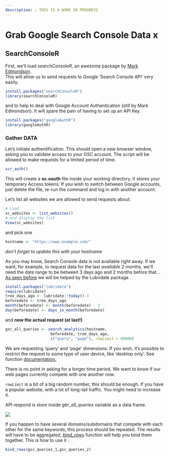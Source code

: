 ```yaml
---
description: ⚠️ THIS IS A WORK IN PROGRESS
---
```


# Grab Google Search Console Data x

## SearchConsoleR

First, we’ll load _searchConsoleR_,  an awesome package by [Mark Edmondson](https://github.com/MarkEdmondson1234).  
This will allow us to send requests to Google ‘Search Console API’ very easily.

```r
install.packages("searchConsoleR")
library(searchConsoleR)
```

and to help to deal with Google Account Authentication \(still by Mark Edmondson\). It will spare the pain of having to set up an API Key.

```r
install.packages("googleAuthR")
library(googleAuthR)
```

### Gather DATA

Let’s initiate authentification. This should open a new browser window, asking you to validate access to your GSC account. The script will be allowed to make requests for a limited period of time.

```r
scr_auth()
```

This will create a **sc.oauth** file inside your working directory. It stores your temporary Access tokens. If you wish to switch between Google accounts, just delete the file, re-run the command and log in with another account.

Let’s list all websites we are allowed to send requests about:

```r
# Load
sc_websites <- list_websites()
# and display the list
View(sc_websites)
```

and pick one

```r
hostname <- "https://www.example.com/"
```

_don’t forget to update this with your hostname_

As you may know, Search Console data is not available right away. If we want, for example, to request data for the last _available_ 2 months, we'll need the date range to be between 3 days ago and 2 months before that… [As seen before](../r-intro.md#lubridate) we will be helped by the Lubridate package

```r
install.packages("lubridate")
require(lubridate)
tree_days_ago <- lubridate::today()-3
beforedate <- tree_days_ago
month(beforedate) <- month(beforedate) - 2
day(beforedate) <- days_in_month(beforedate)
```

and **now the actual request \(at last!\)**

```r
gsc_all_queries <- search_analytics(hostname,
                    beforedate, tree_days_ago,
                    c("query", "page"), rowLimit = 80000)
```

We are requesting ‘query’ and ‘page’ dimensions. If you wish, it’s possible to restrict the request to some type of user device, like ‘desktop only’. See function [documentation.](https://www.rdocumentation.org/packages/searchConsoleR/versions/0.3.0/topics/search_analytics)

There is no point in asking for a longer time period. We want to know if our web pages currently compete with one another now.

_`rowLimit`_ is a bit of a big random number, this should be enough. If you have a popular website, with a lot of long-tail traffic. You might need to increase it.

API respond is store inside _gbr\_all\_queries_ variable as a data frame.

![](https://www.gokam.fr/wp-content/uploads/2019/03/google_search_r.png)

If you happen to have several domains/subdomains that compete with each other for the same keywords, this process should be repeated.  The results will have to be aggregated, [_bind\_rows_](https://dplyr.tidyverse.org/reference/bind.html) function will help you bind them together. This is how to use it :

```r
bind_rows(gsc_queries_1,gsc_queries_2)
```

